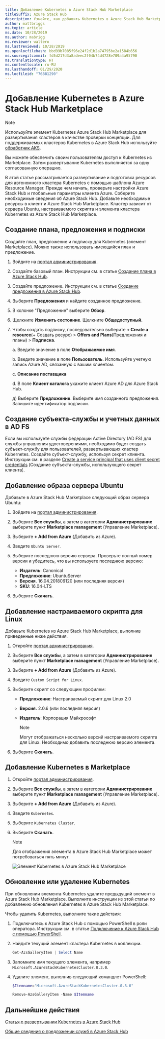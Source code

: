 ```yaml
---
title: Добавление Kubernetes в Azure Stack Hub Marketplace
titleSuffix: Azure Stack Hub
description: Узнайте, как добавить Kubernetes в Azure Stack Hub Marketplace.
author: mattbriggs
ms.topic: article
ms.date: 10/28/2019
ms.author: mabrigg
ms.reviewer: waltero
ms.lastreviewed: 10/28/2019
ms.openlocfilehash: bbd99b7085f96e24f2d1b2a74795be2a1584b656
ms.sourcegitcommit: fd5d217d3a8adeec2f04b74d4728e709a4a95790
ms.translationtype: HT
ms.contentlocale: ru-RU
ms.lasthandoff: 01/29/2020
ms.locfileid: "76881290"
---
```

# <a name="add-kubernetes-to-azure-stack-hub-marketplace"></a>Добавление Kubernetes в Azure Stack Hub Marketplace

> [!note]  
> Используйте элемент Kubernetes Azure Stack Hub Marketplace для развертывания кластеров в качестве проверки концепции. Для поддерживаемых кластеров Kubernetes в Azure Stack Hub используйте [обработчик AKS](azure-stack-aks-engine.md).

Вы можете обеспечить своим пользователям доступ к Kubernetes из Marketplace. Затем развертывание Kubernetes выполняется за одну согласованную операцию.

В этой статье рассматривается развертывание и подготовка ресурсов для автономного кластера Kubernetes с помощью шаблона Azure Resource Manager. Прежде чем начать, проверьте настройки Azure Stack Hub и глобальные параметры клиента Azure. Соберите необходимые сведения об Azure Stack Hub. Добавьте необходимые ресурсы в клиент и Azure Stack Hub Marketplace. Кластер зависит от сервера Ubuntu, настраиваемого скрипта и элемента кластера Kubernetes из Azure Stack Hub Marketplace.

## <a name="create-a-plan-an-offer-and-a-subscription"></a>Создание плана, предложения и подписки

Создайте план, предложение и подписку для Kubernetes (элемент Marketplace). Можно также использовать имеющийся план и предложение.

1. Войдите на [портал администрирования](https://adminportal.local.azurestack.external).

1. Создайте базовый план. Инструкции см. в статье [Создание плана в Azure Stack Hub](azure-stack-create-plan.md).

1. Создайте предложение. Инструкции см. в статье [Создание предложения в Azure Stack Hub](azure-stack-create-offer.md).

1. Выберите **Предложения** и найдите созданное предложение.

1. В колонке "Предложение" выберите **Обзор**.

1. Щелкните **Изменить состояние**. Щелкните **Общедоступный**.

1. Чтобы создать подписку, последовательно выберите **+ Create a resource**(+ Создать ресурс) > **Offers and Plans**(Предложения и планы) > **Подписка**.

    а. Введите значение в поле **Отображаемое имя**.

    b. Введите значение в поле **Пользователь**. Используйте учетную запись Azure AD, связанную с вашим клиентом.

    c. **Описание поставщика**

    d. В поле **Клиент каталога** укажите клиент Azure AD для Azure Stack Hub. 

    д) Выберите **Предложение**. Выберите имя созданного предложения. Запишите идентификатор подписки.

## <a name="create-a-service-principal-and-credentials-in-ad-fs"></a>Создание субъекта-службы и учетных данных в AD FS

Если вы используете службы федерации Active Directory (AD FS) для службы управления удостоверениями, необходимо будет создать субъект-службу для пользователей, развертывающих кластер Kubernetes. Создайте субъект-службу, используя секрет клиента. Инструкции см. в разделе [Create a service principal that uses client secret credentials](azure-stack-create-service-principals.md#create-a-service-principal-that-uses-client-secret-credentials) (Создание субъекта-службы, использующего секрет клиента).

## <a name="add-an-ubuntu-server-image"></a>Добавление образа сервера Ubuntu

Добавьте в Azure Stack Hub Marketplace следующий образ сервера Ubuntu:

1. Войдите на [портал администрирования](https://adminportal.local.azurestack.external).

1. Выберите **Все службы**, а затем в категории **Администрирование** выберите пункт **Marketplace management** (Управление Marketplace).

1. Выберите **+ Add from Azure** (Добавить из Azure).

1. Введите `Ubuntu Server`.

1. Выберите последнюю версию сервера. Проверьте полный номер версии и убедитесь, что вы используете последнюю версию:
    - **Издатель**: Canonical
    - **Предложение**: UbuntuServer
    - **Версия.** 16.04.201806120 (или последняя версия)
    - **SKU**: 16.04-LTS

1. Выберите **Скачать**.

## <a name="add-a-custom-script-for-linux"></a>Добавление настраиваемого скрипта для Linux

Добавьте Kubernetes из Azure Stack Hub Marketplace, выполнив приведенные ниже действия.

1. Откройте [портал администрирования](https://adminportal.local.azurestack.external).

1. Выберите **Все службы**, а затем в категории **Администрирование** выберите пункт **Marketplace management** (Управление Marketplace).

1. Выберите **+ Add from Azure** (Добавить из Azure).

1. Введите `Custom Script for Linux`.

1. Выберите скрипт со следующим профилем:
   - **Предложение**: Настраиваемый скрипт для Linux 2.0
   - **Версия.** 2.0.6 (или последняя версия)
   - **Издатель**: Корпорация Майкрософт

     > [!Note]  
     > Могут отображаться несколько версий настраиваемого скрипта для Linux. Необходимо добавить последнюю версию элемента.

1. Выберите **Скачать**.

## <a name="add-kubernetes-to-the-marketplace"></a>Добавление Kubernetes в Marketplace

1. Откройте [портал администрирования](https://adminportal.local.azurestack.external).

1. Выберите **Все службы**, а затем в категории **Администрирование** выберите пункт **Marketplace management** (Управление Marketplace).

1. Выберите **+ Add from Azure** (Добавить из Azure).

1. Введите `Kubernetes`.

1. Выберите `Kubernetes Cluster`.

1. Выберите **Скачать**.

    > [!note]  
    > Для отображения элемента в Azure Stack Hub Marketplace может потребоваться пять минут.

    ![Элемент Kubernetes в Azure Stack Hub Marketplace](../user/media/azure-stack-solution-template-kubernetes-deploy/marketplaceitem.png)

## <a name="update-or-remove-the-kubernetes"></a>Обновление или удаление Kubernetes

При обновлении элемента Kubernetes удалите предыдущий элемент в Azure Stack Hub Marketplace. Выполните инструкции из этой статьи по добавлению обновления Kubernetes в Azure Stack Hub Marketplace.

Чтобы удалить Kubernetes, выполните такие действия:

1. Подключитесь к Azure Stack Hub с помощью PowerShell в роли оператора. Инструкции см. в статье [Подключение к Azure Stack Hub с помощью PowerShell](azure-stack-powershell-configure-admin.md).

2. Найдите текущий элемент кластера Kubernetes в коллекции.

    ```powershell  
    Get-AzsGalleryItem | Select Name
    ```
    
3. Запомните имя текущего элемента, например `Microsoft.AzureStackKubernetesCluster.0.3.0`.

4. Удалите элемент, выполнив следующий командлет PowerShell:

    ```powershell  
    $Itemname="Microsoft.AzureStackKubernetesCluster.0.3.0"

    Remove-AzsGalleryItem -Name $Itemname
    ```

## <a name="next-steps"></a>Дальнейшие действия

[Статья о развертывании Kubernetes в Azure Stack Hub](../user/azure-stack-solution-template-kubernetes-deploy.md)

[Общие сведения о предложении служб в Azure Stack Hub](service-plan-offer-subscription-overview.md)
